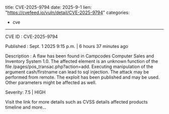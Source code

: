  
title: CVE-2025-9794
date: 2025-9-1
lien: "https://cvefeed.io/vuln/detail/CVE-2025-9794"
categories:
  - cve
---

CVE ID : CVE-2025-9794

Published :  Sept. 1
2025
9:15 p.m. | 6 hours
37 minutes ago

Description : A flaw has been found in Campcodes Computer Sales and Inventory System 1.0. The affected element is an unknown function of the file /pages/pos_transac.php?action=add. Executing manipulation of the argument cash/firstname can lead to sql injection. The attack may be performed from remote. The exploit has been published and may be used. Other parameters might be affected as well.

Severity: 7.5 | HIGH

Visit the link for more details
such as CVSS details
affected products
timeline
and more...
